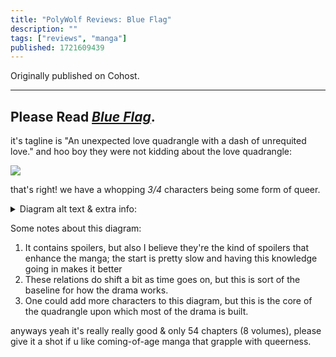 ```yaml
---
title: "PolyWolf Reviews: Blue Flag"
description: ""
tags: ["reviews", "manga"]
published: 1721609439
---
```


Originally published on Cohost.

---

## Please Read _[Blue Flag](https://www.viz.com/blue-flag)_.

it's tagline is "An unexpected love quadrangle with a dash of unrequited love." and hoo boy they were not kidding about the love quadrangle:

<img src="https://static.wolfgirl.dev/06b6e089-ad3a-4d34-a9c9-3217d524e2e5/blue%20flag%20love%20quadrangle.png" />

that's right! we have a whopping _3/4_ characters being some form of queer.

<details><summary>Diagram alt text & extra info:</summary>

- Taichi (dark haired guy, small):
  - -> Toma: childhood friends
  - -> Futaba: in love
  - -> Masumi: acquaintance. thinks she's mean to him
  - Toma -> Big Girl: thinks he has a crush
  - Futaba -> Toma: thinks she has a crush, so doesn't act on his own crush
- Toma (light haired guy, big & strong):
  - -> Taichi: in love (Gay!)
  - -> Futaba: good friend
  - -> Masumi: good friend, knows about her crush on Futaba
  - Taichi <-> Futaba: knows about their mutual attraction
- Futaba (light haired girl, small):
  - -> Taichi: "likes", but actually in love with
  - -> Toma: wants to be (in a Trans way!), but doesn't realize this and thinks it's love
    - I'm still using she/her pronouns for her since she's clearly an eggy trans, never outright confirmed, only hinted at quite a lot
  - -> Masumi: good friends
- Masumi (dark haired girl, aloof):
  - -> Taichi: acquaintance. thinks he needs to man up about his feelings more.
  - -> Toma: good friends, knows about his crush on Toma
  - -> Futaba: in love (Lesbian!)

</details>

Some notes about this diagram:

1. It contains spoilers, but also I believe they're the kind of spoilers that enhance the manga; the start is pretty slow and having this knowledge going in makes it better
2. These relations do shift a bit as time goes on, but this is sort of the baseline for how the drama works.
3. One could add more characters to this diagram, but this is the core of the quadrangle upon which most of the drama is built.

anyways yeah it's really really good & only 54 chapters (8 volumes), please give it a shot if u like coming-of-age manga that grapple with queerness.
